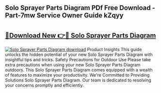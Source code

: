 ## Solo Sprayer Parts Diagram PDf Free Download - Part-7mw Service Owner Guide kZqyy

# <h2><a href="http://dfnb3m.blite.top/?on=Solo+Sprayer+Parts+Diagram">🔗Download New 👉🔴 Solo Sprayer Parts Diagram</a></h2>

[![Solo Sprayer Parts Diagram download](https://i.imgur.com/lujVjoI.png)](http://dfnb3m.blite.top/?on=Solo+Sprayer+Parts+Diagram)
Product Insights This guide unlocks the hidden potential of your new Solo Sprayer Parts Diagram with insightful tips and tricks. Safety Precautions for Outdoor Use Please take extra precautions when using your new Solo Sprayer Parts Diagram outdoors. This Solo Sprayer Parts Diagram comes equipped with a wealth of features to maximize your productivity. We're Committed to Providing Solutions Solo Sprayer Parts Diagram. Our team is dedicated to resolving your concerns promptly and efficiently.
